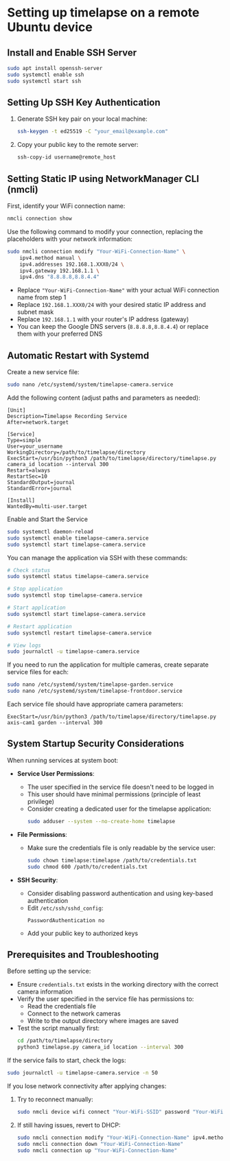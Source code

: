 # Setting up timelapse on a remote Ubuntu device

## Install and Enable SSH Server
   ```bash
   sudo apt install openssh-server
   sudo systemctl enable ssh
   sudo systemctl start ssh
   ```

## Setting Up SSH Key Authentication

1. Generate SSH key pair on your local machine:
   ```bash
   ssh-keygen -t ed25519 -C "your_email@example.com"
   ```

2. Copy your public key to the remote server:
   ```bash
   ssh-copy-id username@remote_host
   ```

## Setting Static IP using NetworkManager CLI (nmcli)

First, identify your WiFi connection name:

```bash
nmcli connection show
```

Use the following command to modify your connection, replacing the placeholders with your network information:

```bash
sudo nmcli connection modify "Your-WiFi-Connection-Name" \
    ipv4.method manual \
    ipv4.addresses 192.168.1.XXX0/24 \
    ipv4.gateway 192.168.1.1 \
    ipv4.dns "8.8.8.8,8.8.4.4"
```

- Replace `"Your-WiFi-Connection-Name"` with your actual WiFi connection name from step 1
- Replace `192.168.1.XXX0/24` with your desired static IP address and subnet mask
- Replace `192.168.1.1` with your router's IP address (gateway)
- You can keep the Google DNS servers (`8.8.8.8,8.8.4.4`) or replace them with your preferred DNS

## Automatic Restart with Systemd

Create a new service file:

```bash
sudo nano /etc/systemd/system/timelapse-camera.service
```

Add the following content (adjust paths and parameters as needed):

```
[Unit]
Description=Timelapse Recording Service
After=network.target

[Service]
Type=simple
User=your_username
WorkingDirectory=/path/to/timelapse/directory
ExecStart=/usr/bin/python3 /path/to/timelapse/directory/timelapse.py camera_id location --interval 300
Restart=always
RestartSec=10
StandardOutput=journal
StandardError=journal

[Install]
WantedBy=multi-user.target
```

Enable and Start the Service

```bash
sudo systemctl daemon-reload
sudo systemctl enable timelapse-camera.service
sudo systemctl start timelapse-camera.service
```

You can manage the application via SSH with these commands:

```bash
# Check status
sudo systemctl status timelapse-camera.service

# Stop application
sudo systemctl stop timelapse-camera.service

# Start application
sudo systemctl start timelapse-camera.service

# Restart application
sudo systemctl restart timelapse-camera.service

# View logs
sudo journalctl -u timelapse-camera.service
```

If you need to run the application for multiple cameras, create separate service files for each:

```bash
sudo nano /etc/systemd/system/timelapse-garden.service
sudo nano /etc/systemd/system/timelapse-frontdoor.service
```

Each service file should have appropriate camera parameters:

```
ExecStart=/usr/bin/python3 /path/to/timelapse/directory/timelapse.py axis-cam1 garden --interval 300
```

## System Startup Security Considerations

When running services at system boot:

- **Service User Permissions**: 
  - The user specified in the service file doesn't need to be logged in
  - This user should have minimal permissions (principle of least privilege)
  - Consider creating a dedicated user for the timelapse application:
    ```bash
    sudo adduser --system --no-create-home timelapse
    ```
  
- **File Permissions**:
  - Make sure the credentials file is only readable by the service user:
    ```bash
    sudo chown timelapse:timelapse /path/to/credentials.txt
    sudo chmod 600 /path/to/credentials.txt
    ```
  
- **SSH Security**:
  - Consider disabling password authentication and using key-based authentication
  - Edit `/etc/ssh/sshd_config`:
    ```
    PasswordAuthentication no
    ```
  - Add your public key to authorized keys

## Prerequisites and Troubleshooting

Before setting up the service:

- Ensure `credentials.txt` exists in the working directory with the correct camera information
- Verify the user specified in the service file has permissions to:
  - Read the credentials file
  - Connect to the network cameras
  - Write to the output directory where images are saved
- Test the script manually first:
  ```bash
  cd /path/to/timelapse/directory
  python3 timelapse.py camera_id location --interval 300
  ```

If the service fails to start, check the logs:
```bash
sudo journalctl -u timelapse-camera.service -n 50
```

If you lose network connectivity after applying changes:

1. Try to reconnect manually:
   ```bash
   sudo nmcli device wifi connect "Your-WiFi-SSID" password "Your-WiFi-Password"
   ```

2. If still having issues, revert to DHCP:
   ```bash
   sudo nmcli connection modify "Your-WiFi-Connection-Name" ipv4.method auto
   sudo nmcli connection down "Your-WiFi-Connection-Name"
   sudo nmcli connection up "Your-WiFi-Connection-Name"
   ```
